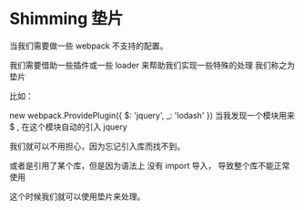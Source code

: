 # Shimming 垫片

当我们需要做一些 webpack 不支持的配置。

我们需要借助一些插件或一些 loader
来帮助我们实现一些特殊的处理
我们称之为 垫片

比如： 

new webpack.ProvidePlugin({
    $: 'jquery',
    _: 'lodash'
})
 当我发现一个模块用来 $ , 在这个模块自动的引入 jquery

我们就可以不用担心，因为忘记引入库而找不到。

或者是引用了某个库，但是因为语法上 没有 import 导入， 导致整个库不能正常使用

这个时候我们就可以使用垫片来处理。